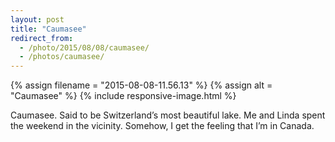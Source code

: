```yaml
---
layout: post
title: "Caumasee"
redirect_from:
  - /photo/2015/08/08/caumasee/
  - /photos/caumasee/
---
```


{% assign filename = "2015-08-08-11.56.13" %}
{% assign alt = "Caumasee" %}
{% include responsive-image.html %}

Caumasee. Said to be Switzerland’s most beautiful lake. Me and Linda spent the weekend in the vicinity. Somehow, I get the feeling that I’m in Canada.

